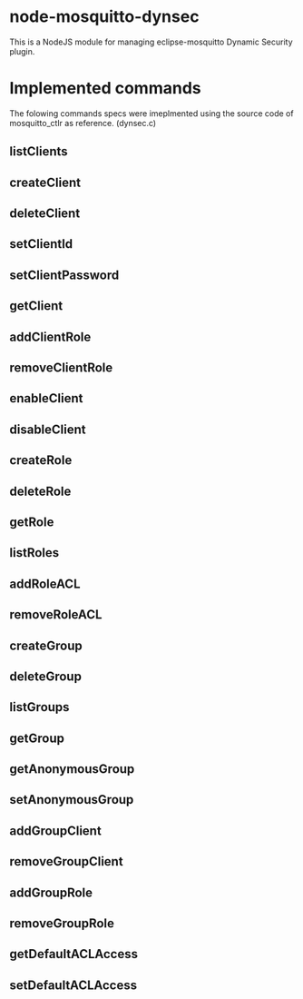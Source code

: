 
# node-mosquitto-dynsec

This is a NodeJS module for managing eclipse-mosquitto Dynamic Security plugin.



# Implemented commands

The folowing commands specs were imeplmented using the source code of mosquitto_ctlr as reference. (dynsec.c)

## listClients
## createClient
## deleteClient
## setClientId
## setClientPassword
## getClient
## addClientRole
## removeClientRole
## enableClient
## disableClient

## createRole
## deleteRole
## getRole
## listRoles
## addRoleACL
## removeRoleACL

## createGroup
## deleteGroup
## listGroups
## getGroup
## getAnonymousGroup
## setAnonymousGroup
## addGroupClient
## removeGroupClient
## addGroupRole
## removeGroupRole

## getDefaultACLAccess
## setDefaultACLAccess



